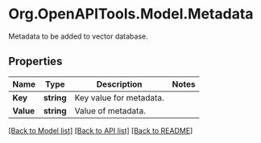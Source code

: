 # Org.OpenAPITools.Model.Metadata
Metadata to be added to vector database.

## Properties

Name | Type | Description | Notes
------------ | ------------- | ------------- | -------------
**Key** | **string** | Key value for metadata. | 
**Value** | **string** | Value of metadata. | 

[[Back to Model list]](../README.md#documentation-for-models) [[Back to API list]](../README.md#documentation-for-api-endpoints) [[Back to README]](../README.md)


